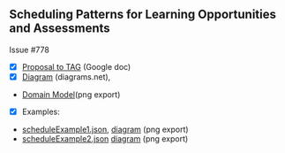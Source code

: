 ## Scheduling Patterns for Learning Opportunities and Assessments

Issue #778

- [x] [Proposal to TAG](https://docs.google.com/document/d/1onMYNgr7VWTqbhTe2USD8To3NjTLAhF-nfSH7-cm_pA/edit) (Google doc)
- [x] [Diagram](https://app.diagrams.net/#G1y-jRHU9mtB9POU4yGGxnD7VCH92etsH6) (diagrams.net),
 - [Domain Model](https://drive.google.com/file/d/1q6sBuuW9OwKtkzBLFktb0oOOUZBfnGn4/view?usp=sharing)(png export)
- [x] Examples:
 - [scheduleExample1.json](scheduleExample1.json), [diagram](https://drive.google.com/file/d/1IP7PqLXyxMgZPjCHjlHPhY0y_LbSey56/view?usp=sharing) (png export)
 - [scheduleExample2.json](scheduleExample2.json) [diagram](https://drive.google.com/file/d/1Cr_iNr1MqZYFrvSUBTPaXjdchUt6lGk2/view?usp=sharing) (png export)
